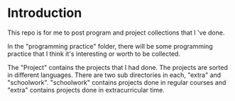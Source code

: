 # Introduction
This repo is for me to post program and project collections that I 've done.

In the "programming practice" folder, there will be some programming practice that I think it's interesting or worth to be collected.

The "Project" contains the projects that I had done. The projects are sorted in different languages. There are two sub directories in each, "extra" and "schoolwork". "schoolwork" contains projects done in regular courses and "extra" contains projects done in extracurricular time.

